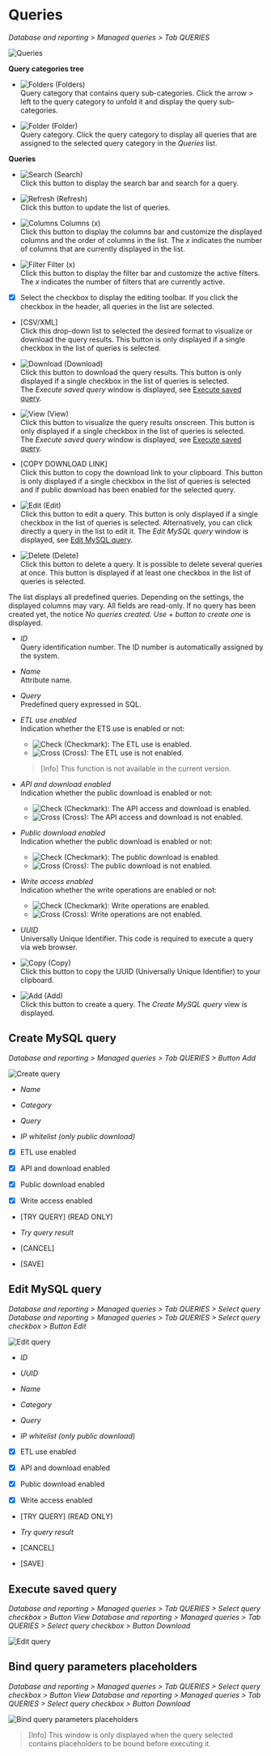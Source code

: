 #  Queries

*Database and reporting > Managed queries > Tab QUERIES*

![Queries](../../Assets/Screenshots/DatabaseAndReporting/ManagedQueries/Queries/Queries.png "[Queries]")

**Query categories tree**

 - ![Folders](../../Assets/Icons/Folders01.png "[Folders]") (Folders)  
    Query category that contains query sub-categories. Click the arrow *>* left to the query category to unfold it and display the query sub-categories. 

- ![Folder](../../Assets/Icons/Folder01.png "[Folder]") (Folder)  
    Query category. Click the query category to display all queries that are assigned to the selected query category in the *Queries* list.

**Queries**

- ![Search](../../Assets/Icons/Search.png "[Search]") (Search)   
    Click this button to display the search bar and search for a query. 

- ![Refresh](../../Assets/Icons/Refresh01.png "[Refresh]") (Refresh)   
    Click this button to update the list of queries. 

- ![Columns](../../Assets/Icons/Columns.png "[Columns]") Columns (x)   
    Click this button to display the columns bar and customize the displayed columns and the order of columns in the list. The *x* indicates the number of columns that are currently displayed in the list.

- ![Filter](../../Assets/Icons/Filter.png "[Filter]") Filter (x)   
    Click this button to display the filter bar and customize the active filters. The *x* indicates the number of filters that are currently active.

- [x]     
    Select the checkbox to display the editing toolbar. If you click the checkbox in the header, all queries in the list are selected.

- [CSV/XML]   
    Click this drop-down list to selected the desired format to visualize or download the query results. This button is only displayed if a single checkbox in the list of queries is selected. 

- ![Download](../../Assets/Icons/Download.png "[Download]") (Download)   
    Click this button to download the query results. This button is only displayed if a single checkbox in the list of queries is selected.   
    The *Execute saved query* window is displayed, see [Execute saved query](#execute-saved-query).

- ![View](../../Assets/Icons/Eye02.png "[View]") (View)   
      Click this button to visualize the query results onscreen. This button is only displayed if a single checkbox in the list of queries is selected.  
      The *Execute saved query* window is displayed, see [Execute saved query](#execute-saved-query).

- [COPY DOWNLOAD LINK]  
    Click this button to copy the download link to your clipboard. This button is only displayed if a single checkbox in the list of queries is selected and if public download has been enabled for the selected query.  

- ![Edit](../../Assets/Icons/Edit01.png "[Edit]") (Edit)   
    Click this button to edit a query. This button is only displayed if a single checkbox in the list of queries is selected. Alternatively, you can click directly a query in the list to edit it.
    The *Edit MySQL query* window is displayed, see [Edit MySQL query](#edit-mysql-query).

- ![Delete](../../Assets/Icons/Trash03.png "[Delete]") (Delete)   
    Click this button to delete a query. It is possible to delete several queries at once. This button is displayed if at least one checkbox in the list of queries is selected.       

The list displays all predefined queries. Depending on the settings, the displayed columns may vary. All fields are read-only. If no query has been created yet, the notice *No queries created. Use + button to create one* is displayed.

- *ID*  
    Query identification number. The ID number is automatically assigned by the system. 

- *Name*   
    Attribute name.

- *Query*   
    Predefined query expressed in SQL.

- *ETL use enabled*   
    Indication whether the ETS use is enabled or not:
    - ![Check](../../Assets/Icons/Check.png "[Check]") (Checkmark): The ETL use is enabled.  
    - ![Cross](../../Assets/Icons/Cross02.png "[Cross]") (Cross): The ETL use is not enabled.
    
    > [Info] This function is not available in the current version.

[comment]: <> (Check!)

- *API and download enabled*   
    Indication whether the public download is enabled or not:
    - ![Check](../../Assets/Icons/Check.png "[Check]") (Checkmark): The API access and download is enabled.  
    - ![Cross](../../Assets/Icons/Cross02.png "[Cross]") (Cross): The API access and download is not enabled.

- *Public download enabled*   
    Indication whether the public download is enabled or not:
    - ![Check](../../Assets/Icons/Check.png "[Check]") (Checkmark): The public download is enabled.  
    - ![Cross](../../Assets/Icons/Cross02.png "[Cross]") (Cross): The public download is not enabled.

- *Write access enabled*   
    Indication whether the write operations are enabled or not:
    - ![Check](../../Assets/Icons/Check.png "[Check]") (Checkmark): Write operations are enabled.  
    - ![Cross](../../Assets/Icons/Cross02.png "[Cross]") (Cross): Write operations are not enabled.

- *UUID*   
    Universally Unique Identifier. This code is required to execute a query via web browser. 

- ![Copy](../../Assets/Icons/Copy01.png "[Copy]") (Copy)  
    Click this button to copy the UUID (Universally Unique Identifier) to your clipboard.

- ![Add](../../Assets/Icons/Plus01.png "[Add]") (Add)   
    Click this button to create a query. The *Create MySQL query* view is displayed.   


 ## Create MySQL query

*Database and reporting > Managed queries > Tab QUERIES > Button Add*

![Create query](../../Assets/Screenshots/DatabaseAndReporting/ManagedQueries/Queries/CreateQuery.png "[Create query]")

- *Name*

- *Category*

- *Query*

- *IP whitelist (only public download)*

- [x] ETL use enabled

- [x] API and download enabled

- [x] Public download enabled

- [x] Write access enabled

- [TRY QUERY] (READ ONLY)

- *Try query result*

- [CANCEL]

- [SAVE]


## Edit MySQL query

*Database and reporting > Managed queries > Tab QUERIES > Select query*
*Database and reporting > Managed queries > Tab QUERIES > Select query checkbox > Button Edit*

![Edit query](../../Assets/Screenshots/DatabaseAndReporting/ManagedQueries/Queries/EditQuery.png "[Edit query]")


- *ID*

- *UUID*

- *Name*

- *Category*

- *Query*

- *IP whitelist (only public download)*

- [x] ETL use enabled

- [x] API and download enabled

- [x] Public download enabled

- [x] Write access enabled

- [TRY QUERY] (READ ONLY)

- *Try query result*

- [CANCEL]

- [SAVE]


## Execute saved query

*Database and reporting > Managed queries > Tab QUERIES > Select query checkbox > Button View*
*Database and reporting > Managed queries > Tab QUERIES > Select query checkbox > Button Download*

![Edit query](../../Assets/Screenshots/DatabaseAndReporting/ManagedQueries/Queries/EditQuery.png "[Edit query]")



## Bind query parameters placeholders

*Database and reporting > Managed queries > Tab QUERIES > Select query checkbox > Button View*
*Database and reporting > Managed queries > Tab QUERIES > Select query checkbox > Button Download*

![Bind query parameters placeholders](../../Assets/Screenshots/DatabaseAndReporting/ManagedQueries/Queries/BindQueryParamsPlaceholdersFreetext.png "[Bind query parameters placeholders]")

> [Info] This window is only displayed when the query selected contains placeholders to be bound before executing it. 
